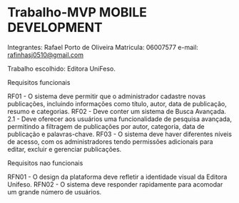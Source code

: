 # Trabalho-MVP MOBILE DEVELOPMENT
Integrantes: Rafael Porto de Oliveira Matricula: 06007577 e-mail: rafinhasj0510@gmail.com

Trabalho escolhido: Editora UniFeso.

Requisitos funcionais

RF01 - O sistema deve permitir que o administrador cadastre novas publicações, incluindo informações como título, autor, data de publicação, resumo e categorias. 
RF02 - Deve conter um sistema de Busca Avançada. 2.1 - Deve oferecer aos usuários uma funcionalidade de pesquisa avançada, permitindo a filtragem de publicações por autor, categoria, data de publicação e palavras-chave. 
RF03 - O sistema deve haver diferentes níveis de acesso, com os administradores tendo permissões adicionais para editar, excluir e gerenciar publicações.

Requisitos nao funcionais

RFN01 - O design da plataforma deve refletir a identidade visual da Editora Unifeso. 
RFN02 - O sistema deve responder rapidamente para acomodar um grande número de usuários.

